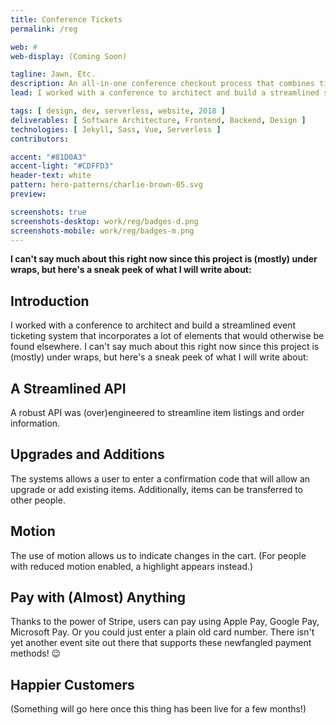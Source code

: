 ```yaml
---
title: Conference Tickets
permalink: /reg

web: #
web-display: (Coming Soon)

tagline: Jawn, Etc.
description: An all-in-one conference checkout process that combines tickets, hotels, swag, and more.
lead: I worked with a conference to architect and build a streamlined single event ticketing system that incorporates a lot of elements that would otherwise be found in many different systems. In a single transaction, you can purchase event memberships, hotels, transit tickets, physical goods, and more!

tags: [ design, dev, serverless, website, 2018 ]
deliverables: [ Software Architecture, Frontend, Backend, Design ]
technologies: [ Jekyll, Sass, Vue, Serverless ]
contributors:

accent: "#81D0A3"
accent-light: "#CDFFD3"
header-text: white
pattern: hero-patterns/charlie-brown-05.svg
preview:

screenshots: true
screenshots-desktop: work/reg/badges-d.png
screenshots-mobile: work/reg/badges-m.png
---
```


**I can't say much about this right now since this project is (mostly) under wraps, but here's a sneak peek of what I will write about:**

## Introduction

I worked with a conference to architect and build a streamlined event ticketing system that incorporates a lot of elements that would otherwise be found elsewhere. I can't say much about this right now since this project is (mostly) under wraps, but here's a sneak peek of what I will write about:

## A Streamlined API

A robust API was (over)engineered to streamline item listings and order information.

## Upgrades and Additions

The systems allows a user to enter a confirmation code that will allow an upgrade or add existing items. Additionally, items can be transferred to other people.

## Motion

The use of motion allows us to indicate changes in the cart. (For people with reduced motion enabled, a highlight appears instead.)

## Pay with (Almost) Anything

Thanks to the power of Stripe, users can pay using Apple Pay, Google Pay, Microsoft Pay. Or you could just enter a plain old card number. There isn't yet another event site out there that supports these newfangled payment methods! :wink:

## Happier Customers

(Something will go here once this thing has been live for a few months!)